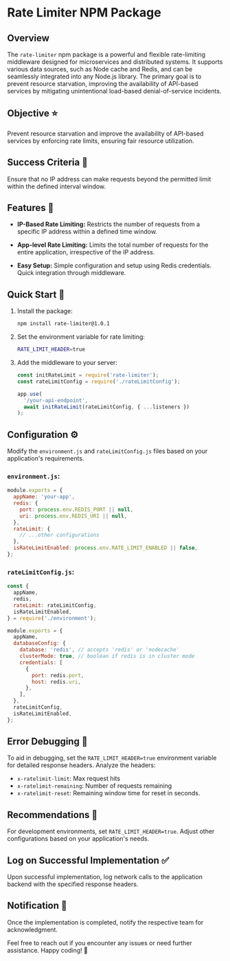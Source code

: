 # Rate Limiter NPM Package

## Overview

The `rate-limiter` npm package is a powerful and flexible rate-limiting middleware designed for microservices and distributed systems. It supports various data sources, such as Node cache and Redis, and can be seamlessly integrated into any Node.js library. The primary goal is to prevent resource starvation, improving the availability of API-based services by mitigating unintentional load-based denial-of-service incidents.

## Objective :star:

Prevent resource starvation and improve the availability of API-based services by enforcing rate limits, ensuring fair resource utilization.

## Success Criteria :large_blue_diamond:

Ensure that no IP address can make requests beyond the permitted limit within the defined interval window.

## Features :large_blue_diamond:

- **IP-Based Rate Limiting:** Restricts the number of requests from a specific IP address within a defined time window.

- **App-level Rate Limiting:** Limits the total number of requests for the entire application, irrespective of the IP address.

- **Easy Setup:** Simple configuration and setup using Redis credentials. Quick integration through middleware.

## Quick Start :large_blue_diamond:

1. Install the package:

   ```bash
   npm install rate-limiter@1.0.1
   ```

2. Set the environment variable for rate limiting:

   ```bash
   RATE_LIMIT_HEADER=true
   ```

3. Add the middleware to your server:

   ```javascript
   const initRateLimit = require('rate-limiter');
   const rateLimitConfig = require('./rateLimitConfig');

   app.use(
     '/your-api-endpoint',
     await initRateLimit(rateLimitConfig, { ...listeners })
   );
   ```

## Configuration :gear:

Modify the `environment.js` and `rateLimitConfig.js` files based on your application's requirements.

### `environment.js`:

```javascript
module.exports = {
  appName: 'your-app',
  redis: {
    port: process.env.REDIS_PORT || null,
    uri: process.env.REDIS_URI || null,
  },
  rateLimit: {
    // ...other configurations
  },
  isRateLimitEnabled: process.env.RATE_LIMIT_ENABLED || false,
};
```

### `rateLimitConfig.js`:

```javascript
const {
  appName,
  redis,
  rateLimit: rateLimitConfig,
  isRateLimitEnabled,
} = require('./environment');

module.exports = {
  appName,
  databaseConfig: {
    database: 'redis', // accepts 'redis' or 'nodecache'
    clusterMode: true, // boolean if redis is in cluster mode
    credentials: [
      {
        port: redis.port,
        host: redis.uri,
      },
    ],
  },
  rateLimitConfig,
  isRateLimitEnabled,
};
```

## Error Debugging :bug:

To aid in debugging, set the `RATE_LIMIT_HEADER=true` environment variable for detailed response headers. Analyze the headers:

- `x-ratelimit-limit`: Max request hits
- `x-ratelimit-remaining`: Number of requests remaining
- `x-ratelimit-reset`: Remaining window time for reset in seconds.

## Recommendations :dart:

For development environments, set `RATE_LIMIT_HEADER=true`. Adjust other configurations based on your application's needs.

## Log on Successful Implementation :white_check_mark:

Upon successful implementation, log network calls to the application backend with the specified response headers.

## Notification :email:

Once the implementation is completed, notify the respective team for acknowledgment.

Feel free to reach out if you encounter any issues or need further assistance. Happy coding! 🚀
